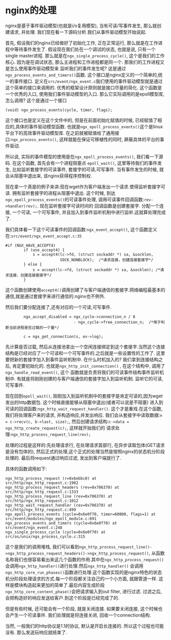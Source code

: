 nginx的处理
============================

nginx是基于事件驱动模型(也就是i/o复用模型), 当有可读/写事件发生, 那么就创建请求, 并处理.
我们现在看一下源码分析.我们从事件驱动模型开始说起.

首先, 假设我们的nginx已经做好了初始化工作, 正在正常运行, 那么就是在工作进程中等待事件发生了.
假设现在我们处在一个调试的状态, 也就是说, 只有一个single master进程. 那么就是在`ngx_single_process_cycle()`, 
这个是我们的工作核心. 因为是在调试状态, 那么主进程和工作进程都是同一个. 那我们的工作进程又是怎么使用事件驱动模型来
监听我们的事件发生呢? 
这是通过`ngx_process_events_and_timers()`函数. 这个接口是nginx定义的一个简单的,统一的事件接口.
定义在`src/event/ngx_event.c`我们使用的事件驱动模型就是通过这个简单的接口来调用的. 优秀的框架设计原则就是接口尽量的简化.
这个函数是一个优秀的入口, 使用我们事件驱动模型的入口. 那么它实际调用的是epoll模型库, 怎么调用?
这个是通过一个接口

`(void) ngx_process_events(cycle, timer, flags);`

这个接口也是定义在这个文件中的, 但是在前面初始化赋值的时候, 已经赋值了相应的,具体的事件驱动模型函数.
也就是`ngx_epoll_process_events()`这个是linux平台下的高效事件驱动模型库. 在之前就被赋值给了通用接口:`ngx_process_events()`,
这样就能在保证可移植性的同时, 屏蔽具体的平台的事件驱动.

所以说, 实际的事件模型的使用是在`ngx_epoll_process_events()`, 我们看一下源码.
在这个函数, 首先会有一个进程阻塞点 `epoll_wait()`, 这里等待我们的事件发生, 比如监听套接字的可读事件, 套接字的可读,可写事件.
当有事件发生的时候, 就会从阻塞中退出来, 该nginx获得程序控制权.

现在拿一个真是的例子来讲:现在wget作为客户端发出一个请求.使得监听套接字可读. 拥有监听套接字的进程从阻塞中退出.
这个时候, 到达`ngx_epoll_process_events()`的可读事件处理, 调用可读事件回调函数:`rev->handler(rev);`. 现在监听套接字可读时间的
回调函数是创建套接字. 分配一个连接, 一个可读, 一个可写事件, 并且加入到事件监听机制中进行监听.这就算处理完成了.

我们具体看一下这个可读事件的回调函数:`ngx_event_accept()`, 这个函数定义在:`src/event/ngx_event_accept.c:35`

```
#if (NGX_HAVE_ACCEPT4)
        if (use_accept4) {
            s = accept4(lc->fd, (struct sockaddr *) sa, &socklen,
                        SOCK_NONBLOCK);  /*请求连接，创建连接套接字*/
        } else {
            s = accept(lc->fd, (struct sockaddr *) sa, &socklen); /*请求连接，创建连接套接字*/
        }
```

这个函数创建使用`accept4()`调用创建了与客户端通信的套接字.网络编程最基本的通信,就是通过套接字来进行通信的.nginx也不例外.

然后我们要分配连接了,还有对应的一个可读,可写事件.


```
        ngx_accept_disabled = ngx_cycle->connection_n / 8
                              - ngx_cycle->free_connection_n;  /*用于判断当前进程是否过载的一个量*/

        c = ngx_get_connection(s, ev->log);
```

先计算是否过载, 然后从连接池拿出一个空闲连接绑定到这个套接字.当然这个连接结构是已经对应了一个可读和一个可写事件的.之后就是一些设置性的工作了.
这里要把新的套接字加入到事件监听机制中. 在什么时机加入的?
我们拿到连接结构之后, 肯定要初始化的. 也就是`ngx_http_init_connection()` , 在这个结构中, 调用了`ngx_handle_read_event()`, 这个
函数就是负责将我们的可读事件结构事件监听机制中. 有就是将刚刚创建的与客户端通信的套接字加入到监听机制. 监听它的可读,可写事件.


现在回到`epoll_wait()`, 刚刚加入到监听机制中的套接字是肯定可读的,因为wget发出的http数据包. 这个时候直接能够从阻塞中退出(或者可以说是不阻塞)
进入到可读的回调函数:`ngx_http_wait_request_handler()`. 这个才是重戏.在这个函数, 我们将处理客户来的请求, 并构造响应,并发出响应.
我们会从套接字中读取数据:`n = c->recv(c, b->last, size);`, 然后创建请求结构:`c->data = ngx_http_create_request(c);`, 这样就开始我们的
请求处理:`ngx_http_process_request_line(rev);`

处理的过程是这样的:先处理请求行, 在处理请求首部行, 在异步读取包体(GET请求是没有包体的), 然后正式的处理,这个正式的处理当然是按照nginx的状态机分阶段
处理的. 最后将request通过响应过滤, 发出到客户端就行了.

具体的函数调用如下:

```
ngx_http_process_request (r=0x6ebbc0) at src/http/ngx_http_request.c:1902
ngx_http_process_request_headers (rev=0x706370) at src/http/ngx_http_request.c:1333
ngx_http_process_request_line (rev=0x706370) at src/http/ngx_http_request.c:1012
ngx_http_wait_request_handler (rev=0x706370) at src/http/ngx_http_request.c:499
ngx_epoll_process_events (cycle=0x6e0f70, timer=60000, flags=1) at src/event/modules/ngx_epoll_module.c:691
ngx_process_events_and_timers (cycle=0x6e0f70) at src/event/ngx_event.c:248
ngx_single_process_cycle (cycle=0x6e0f70) at src/os/unix/ngx_process_cycle.c:315
```

这个是我们的调用堆栈, 我们可以看到`ngx_http_process_request_line()->ngx_http_process_request_headers()->ngx_http_process_request()`, 
从函数名称我们也很容易看出来这几个函数的作用.其中在`ngx_http_process_request()`会调用`ngx_http_handler()`进行处理.然后`ngx_http_handler()`
会调用`ngx_http_core_run_phases()`函数进行处理.这个函数实现的是nginx特色的状态机分阶段处理请求的方式.每一个阶段都关注自己的一个小方面, 就跟管道一样.
这样是模块构造起来更加的简单了.最后内容生成阶段`ngx_http_core_content_phase()`会把请求输入到out filter, 进行过滤. 
过滤之后, 会把构造好的响应发送给客户.到这个阶段是已经完成了的.

但是有些时候, 还可能会有一个阶段, 就是关闭连接. 如果要关闭连接, 这个时候也会产生一个可读事件. 我们处理就是将连接关闭, 回收一个connection结构.

当然, 一般我们的http协议是1.1的协议, 默认是开启长连接的. 所以这个过程也可能没有. 那么发送玩响应就结束了.
